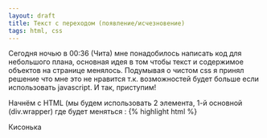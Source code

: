 ```yaml
---
layout: draft
title: Текст с переходом (появление/исчезновение)
tags: html, css
---
```

Сегодня ночью в 00:36 (Чита) мне понадобилось написать код для небольшого плана, основная идея в том чтобы текст и содержимое объектов на странице менялось.
Подумывая о чистом css я принял решение что мне это не нравится т.к. возможностей будет больше если использовать javascript.
И так, приступим!

Начнём с HTML (мы будем использовать 2 элемента, 1-й основной (div.wrapper) где будет меняться :
{% highlight html %}
<div class="wrapper">
    <div class="text-block">Кисонька</div>
    <div class="text-block"><img src="http://malsup.github.com/images/beach2.jpg" alt="" /></div>
    <div class="text-block"><img src="http://malsup.github.com/images/beach3.jpg" alt="" /></div>
</div>
